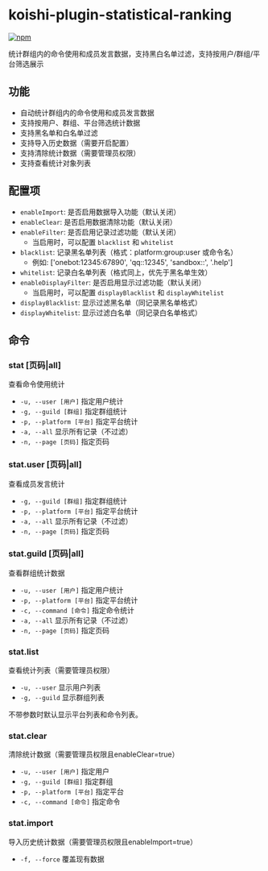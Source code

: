 # koishi-plugin-statistical-ranking

[![npm](https://img.shields.io/npm/v/koishi-plugin-statistical-ranking?style=flat-square)](https://www.npmjs.com/package/koishi-plugin-statistical-ranking)

统计群组内的命令使用和成员发言数据，支持黑白名单过滤，支持按用户/群组/平台筛选展示

## 功能

- 自动统计群组内的命令使用和成员发言数据
- 支持按用户、群组、平台筛选统计数据
- 支持黑名单和白名单过滤
- 支持导入历史数据（需要开启配置）
- 支持清除统计数据（需要管理员权限）
- 支持查看统计对象列表

## 配置项

- `enableImport`: 是否启用数据导入功能（默认关闭）
- `enableClear`: 是否启用数据清除功能（默认关闭）
- `enableFilter`: 是否启用记录过滤功能（默认关闭）
  - 当启用时，可以配置 `blacklist` 和 `whitelist`
- `blacklist`: 记录黑名单列表（格式：platform:group:user 或命令名）
  - 例如: ['onebot:12345:67890', 'qq::12345', 'sandbox::', '.help']
- `whitelist`: 记录白名单列表（格式同上，优先于黑名单生效）
- `enableDisplayFilter`: 是否启用显示过滤功能（默认关闭）
  - 当启用时，可以配置 `displayBlacklist` 和 `displayWhitelist`
- `displayBlacklist`: 显示过滤黑名单（同记录黑名单格式）
- `displayWhitelist`: 显示过滤白名单（同记录白名单格式）

## 命令

### stat [页码|all]

查看命令使用统计

- `-u, --user [用户]` 指定用户统计
- `-g, --guild [群组]` 指定群组统计
- `-p, --platform [平台]` 指定平台统计
- `-a, --all` 显示所有记录（不过滤）
- `-n, --page [页码]` 指定页码

### stat.user [页码|all]

查看成员发言统计

- `-g, --guild [群组]` 指定群组统计
- `-p, --platform [平台]` 指定平台统计
- `-a, --all` 显示所有记录（不过滤）
- `-n, --page [页码]` 指定页码

### stat.guild [页码|all]

查看群组统计数据

- `-u, --user [用户]` 指定用户统计
- `-p, --platform [平台]` 指定平台统计
- `-c, --command [命令]` 指定命令统计
- `-a, --all` 显示所有记录（不过滤）
- `-n, --page [页码]` 指定页码

### stat.list

查看统计列表（需要管理员权限）

- `-u, --user` 显示用户列表
- `-g, --guild` 显示群组列表

不带参数时默认显示平台列表和命令列表。

### stat.clear

清除统计数据（需要管理员权限且enableClear=true）

- `-u, --user [用户]` 指定用户
- `-g, --guild [群组]` 指定群组
- `-p, --platform [平台]` 指定平台
- `-c, --command [命令]` 指定命令

### stat.import

导入历史统计数据（需要管理员权限且enableImport=true）

- `-f, --force` 覆盖现有数据
